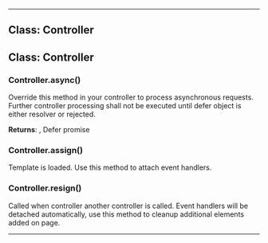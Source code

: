 <!---->
<!--# Global-->
<!---->





* * *

## Class: Controller



## Class: Controller


### Controller.async() 

Override this method in your controller to process asynchronous requests.
Further controller processing shall not be executed until defer object is either
resolver or rejected.

**Returns**: , Defer promise

### Controller.assign() 

Template is loaded. Use this method to attach event handlers.


### Controller.resign() 

Called when controller another controller is called. Event handlers will be detached automatically,
use this method to cleanup additional elements added on page.




* * *










